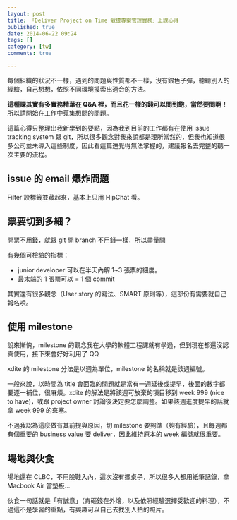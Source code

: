 ```yaml
---
layout: post
title: 「Deliver Project on Time 敏捷專案管理實務」上課心得
published: true
date: 2014-06-22 09:24
tags: []
category: [tw]
comments: true

---
```

每個組織的狀況不一樣，遇到的問題與性質都不一樣，沒有銀色子彈，聽聽別人的經驗，自己想想，依照不同環境摸索出適合的方法。

**這種課其實有多實務精華在 Q&A 裡，而且花一樣的錢可以問到飽，當然要問啊！** 所以請開始在工作中蒐集想問的問題。

這篇心得只整理出我新學到的要點，因為我到目前的工作都有在使用 issue tracking system 跟 git，所以很多觀念對我來說都是理所當然的，但我也知道很多公司並未導入這些制度，因此看這篇還覺得無法掌握的，建議報名去完整的聽一次主要的流程。

## issue 的 email 爆炸問題

Filter 設標籤並藏起來，基本上只用 HipChat 看。

## 票要切到多細？

開票不用錢，就跟 git 開 branch 不用錢一樣，所以盡量開

有幾個可檢驗的指標：

* junior developer 可以在半天內解 1~3 張票的細度。
* 最末端的 1 張票可以 = 1 個 commit

其實還有很多觀念（User story 的寫法、SMART 原則等），這部份有需要就自己報名唄。

## 使用 milestone

說來慚愧，milestone 的觀念我在大學的軟體工程課就有學過，但到現在都還沒認真使用，接下來會好好利用了 QQ

xdite 的 milestone 分法是以週為單位，milestone 的名稱就是該週編號。

一般來說，以時間為 title 會面臨的問題就是當有一週延後或提早，後面的數字都要逐一補位，很麻煩。xdite 的解法是將該週可放棄的項目移到 week 999 (nice to have)，或跟 project owner 討論後決定要怎麼調整。如果該週進度提早的話就拿 week 999 的來塞。

不過我認為這麼做有其前提與原因，切 milestone 要夠準（夠有經驗），且每週都有個重要的 business value 要 deliver，因此維持原本的 week 編號就很重要。

## 場地與伙食

場地還在 CLBC，不用脫鞋入內，這次沒有擺桌子，所以很多人都用紙筆記錄，拿 Macbook Air 當墊板...

伙食一句話就是「有誠意」（肯砸錢在外燴，以及依照經驗選擇受歡迎的料理），不過這不是學習的重點，有興趣可以自己去找別人拍的照片。
